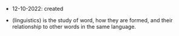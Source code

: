 - 12-10-2022: created

- (linguistics) is the study of word, how they are formed, and their relationship to other words in the same language.